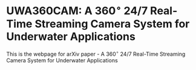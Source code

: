 # UWA360CAM: A 360$^{\circ}$ 24/7 Real-Time Streaming Camera System for Underwater Applications

This is the webpage for arXiv paper - A 360$^{\circ}$ 24/7 Real-Time Streaming Camera System for Underwater Applications